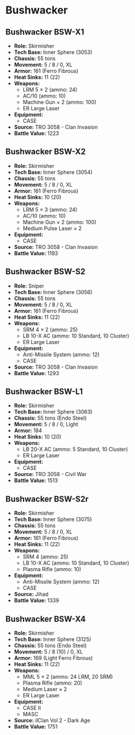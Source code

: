 # Bushwacker
## Bushwacker BSW-X1
- **Role:** Skirmisher
- **Tech Base:** Inner Sphere (3053)
- **Chassis:** 55 tons
- **Movement:** 5 / 8 / 0, XL
- **Armor:** 161 (Ferro Fibrous)
- **Heat Sinks:** 11 (22)
- **Weapons:**
  - LRM 5 × 2 (ammo: 24)
  - AC/10 (ammo: 10)
  - Machine Gun × 2 (ammo: 100)
  - ER Large Laser
- **Equipment:**
  - CASE
- **Source:** TRO 3058 - Clan Invasion
- **Battle Value:** 1223

## Bushwacker BSW-X2
- **Role:** Skirmisher
- **Tech Base:** Inner Sphere (3054)
- **Chassis:** 55 tons
- **Movement:** 5 / 8 / 0, XL
- **Armor:** 161 (Ferro Fibrous)
- **Heat Sinks:** 10 (20)
- **Weapons:**
  - LRM 5 × 3 (ammo: 24)
  - AC/10 (ammo: 10)
  - Machine Gun × 2 (ammo: 100)
  - Medium Pulse Laser × 2
- **Equipment:**
  - CASE
- **Source:** TRO 3058 - Clan Invasion
- **Battle Value:** 1193

## Bushwacker BSW-S2
- **Role:** Sniper
- **Tech Base:** Inner Sphere (3056)
- **Chassis:** 55 tons
- **Movement:** 5 / 8 / 0, XL
- **Armor:** 161 (Ferro Fibrous)
- **Heat Sinks:** 11 (22)
- **Weapons:**
  - SRM 4 × 2 (ammo: 25)
  - LB 10-X AC (ammo: 10 Standard, 10 Cluster)
  - ER Large Laser
- **Equipment:**
  - Anti-Missile System (ammo: 12)
  - CASE
- **Source:** TRO 3058 - Clan Invasion
- **Battle Value:** 1293

## Bushwacker BSW-L1
- **Role:** Skirmisher
- **Tech Base:** Inner Sphere (3063)
- **Chassis:** 55 tons (Endo Steel)
- **Movement:** 5 / 8 / 0, Light
- **Armor:** 184
- **Heat Sinks:** 10 (20)
- **Weapons:**
  - LB 20-X AC (ammo: 5 Standard, 10 Cluster)
  - ER Large Laser
- **Equipment:**
  - CASE
- **Source:** TRO 3058 - Civil War
- **Battle Value:** 1513

## Bushwacker BSW-S2r
- **Role:** Skirmisher
- **Tech Base:** Inner Sphere (3075)
- **Chassis:** 55 tons
- **Movement:** 5 / 8 / 0, XL
- **Armor:** 161 (Ferro Fibrous)
- **Heat Sinks:** 11 (22)
- **Weapons:**
  - SRM 4 (ammo: 25)
  - LB 10-X AC (ammo: 10 Standard, 10 Cluster)
  - Plasma Rifle (ammo: 10)
- **Equipment:**
  - Anti-Missile System (ammo: 12)
  - CASE
- **Source:** Jihad
- **Battle Value:** 1339

## Bushwacker BSW-X4
- **Role:** Skirmisher
- **Tech Base:** Inner Sphere (3125)
- **Chassis:** 55 tons (Endo Steel)
- **Movement:** 5 / 8 (10) / 0, XL
- **Armor:** 169 (Light Ferro Fibrous)
- **Heat Sinks:** 11 (22)
- **Weapons:**
  - MML 5 × 2 (ammo: 24 LRM, 20 SRM)
  - Plasma Rifle (ammo: 20)
  - Medium Laser × 2
  - ER Large Laser
- **Equipment:**
  - CASE II
  - MASC
- **Source:** ilClan Vol 2 - Dark Age
- **Battle Value:** 1751

